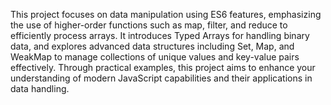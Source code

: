 This project focuses on data manipulation using ES6 features, emphasizing the use of higher-order functions such as map, filter, and reduce to efficiently process arrays. It introduces Typed Arrays for handling binary data, and explores advanced data structures including Set, Map, and WeakMap to manage collections of unique values and key-value pairs effectively. Through practical examples, this project aims to enhance your understanding of modern JavaScript capabilities and their applications in data handling.
